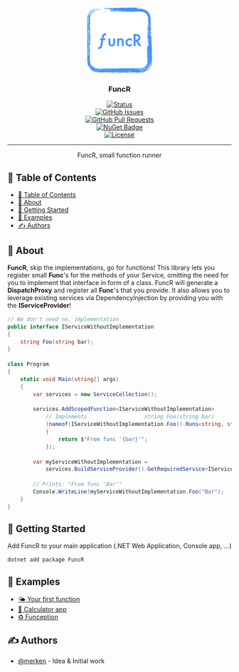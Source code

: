 <p align="center">
  <a href="" rel="noopener">
    <img width=150px height=150px src="funcr.png" alt="Project logo">
  </a>
</p>

<h3 align="center">FuncR</h3>

<div align="center">

  [![Status](https://img.shields.io/badge/status-active-success.svg?style=flat-square)]() </br>
  [![GitHub Issues](https://img.shields.io/github/issues/merken/FuncR?style=flat-square)](https://github.com/merken/FuncR/issues) </br>
  [![GitHub Pull Requests](https://img.shields.io/github/issues-pr/merken/FuncR?style=flat-square)](https://github.com/merken/FuncR/pulls) </br>
  [![NuGet Badge](https://img.shields.io/nuget/v/FuncR?label=FuncR&style=flat-square)](https://www.nuget.org/packages/FuncR/) </br>
  [![License](https://img.shields.io/badge/license-MIT-blue.svg?style=flat-square)](https://github.com/merken/FuncR/blob/main/LICENSE)

</div>

---

<p align="center"> FuncR, small function runner
    <br/> 
</p>

## 📝 Table of Contents
- [📝 Table of Contents](#-table-of-contents)
- [🧐 About](#-about)
- [🏁 Getting Started](#-getting-started)
- [📜 Examples](#-examples)
- [✍️ Authors](#️-authors)

## 🧐 About
<a name="about"></a>

**FuncR**, skip the implementations, go for functions!
This library lets you register small **Func**'s for the methods of your Service, omitting the need for you to implement that interface in form of a class.
FuncR will generate a **DispatchProxy** and register all **Func**'s that you provide. It also allows you to leverage existing services via DependencyInjection by providing you with the **IServiceProvider**!

```csharp
// We don't need no, implementation
public interface IServiceWithoutImplementation
{
    string Foo(string bar);
}

class Program
{
    static void Main(string[] args)
    {
        var services = new ServiceCollection();

        services.AddScopedFunction<IServiceWithoutImplementation>
            // Implements                  string Foo(string bar)
            (nameof(IServiceWithoutImplementation.Foo)).Runs<string, string>(bar =>
            {
                return $"From func '{bar}'";
            });

        var myServiceWithoutImplementation =
            services.BuildServiceProvider().GetRequiredService<IServiceWithoutImplementation>();

        // Prints: "From func 'Bar'"
        Console.WriteLine(myServiceWithoutImplementation.Foo("Bar");
    }
}
```

## 🏁 Getting Started
<a name="getting-started"></a>
Add FuncR to your main application (.NET Web Application, Console app, ...)
```
dotnet add package FuncR
```

## 📜 Examples
<a name="examples"></a>

- [🌤️ Your first function](https://github.com/merken/FuncR/tree/main/samples/Your.First.Function)
- [🧮 Calculator app](https://github.com/merken/FuncR/tree/main/samples/Calculator)
- [♻️ Funception](https://github.com/merken/FuncR/tree/main/samples/Funception)

## ✍️ Authors
<a name="authors"></a>

- [@merken](https://github.com/merken) - Idea & Initial work